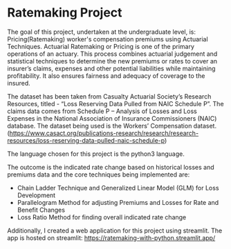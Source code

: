 # Ratemaking Project
The goal of this project, undertaken at the undergraduate level, is: Pricing(Ratemaking) worker's compensation premiums using Actuarial Techniques. Actuarial Ratemaking or Pricing is one of the primary operations of an actuary. This process combines actuarial judgement and statistical techniques to determine the new premiums or rates to cover an insurer’s claims, expenses and other potential liabilities while maintaining profitability. It also ensures fairness and adequacy of coverage to the insured.

The dataset has been taken from Casualty Actuarial Society’s Research Resources, titled - “Loss Reserving Data Pulled from NAIC Schedule P”. The claims data comes from Schedule P – Analysis of Losses and Loss Expenses in the National Association of Insurance Commissioners (NAIC) database. The dataset being used is the Workers’ Compensation dataset. (https://www.casact.org/publications-research/research/research-resources/loss-reserving-data-pulled-naic-schedule-p)

The language chosen for this project is the  python3 language. 

The outcome is the indicated rate change based on historical losses and premiums data and the core techniques being implemented are:
  -  Chain Ladder Technique and Generalized Linear Model (GLM) for Loss Development
  -  Parallelogram Method for adjusting Premiums and Losses for Rate and Benefit Changes
  -  Loss Ratio Method for finding overall indicated rate change

Additionally, I created a web application for this project using streamlit. The app is hosted on streamlit: https://ratemaking-with-python.streamlit.app/
